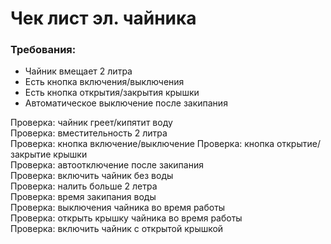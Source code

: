 # Чек лист эл. чайника
### Требования: 
- Чайник вмещает 2 литра   
- Есть кнопка включения/выключения   
- Есть кнопка открытия/закрытия крышки   
- Автоматическое выключение после закипания   

Проверка: чайник греет/кипятит воду   
Проверка: вместительность 2 литра   
Проверка: кнопка включение/выключение
Проверка: кнопка открытие/закрытие крышки    
Проверка: автоотключение после закипания   
Проверка: включить чайник без воды   
Проверка: налить больше 2 летра    
Проверка: время закипания воды    
Проверка: выключения чайника во время работы    
Проверка: открыть крышку чайника во время работы   
Проверка: включить чайник с открытой крышкой 
